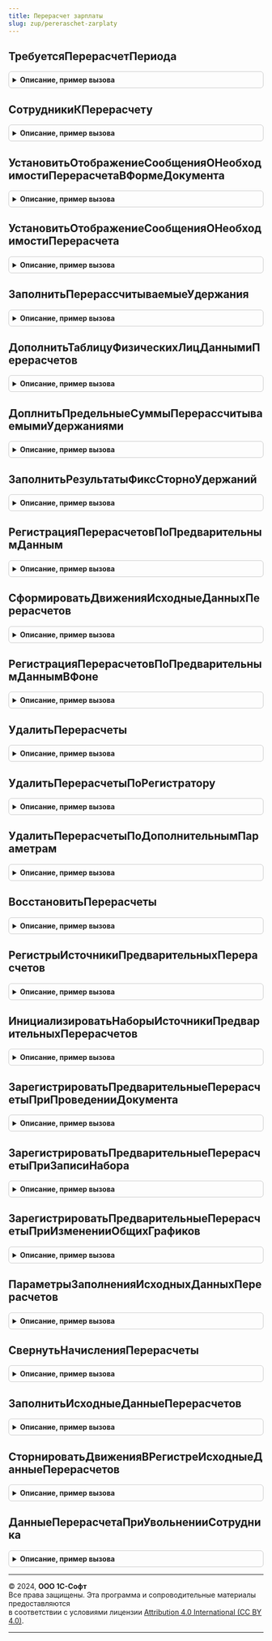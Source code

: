 ```yaml
---
title: Перерасчет зарплаты
slug: zup/pereraschet-zarplaty
---
```



## ТребуетсяПерерасчетПериода
<details style="margin: 1em 0; padding: 0.5em; border: 1px solid #ccc; border-radius: 6px;">

<summary style="font-weight: bold; cursor: pointer;">Описание, пример вызова</summary>

```bsl

// Возвращает признак того, требуется ли произвести перерасчет зарплаты по сотрудникам организации
// за указанный месяц.
//
// Параметры:
//		Организация	- СправочникСсылка.Организации
//		Месяц		- Дата
//		Сотрудники	- СправочникСсылка.Сотрудники или массив ссылок.
//
// Возвращаемое значение:
//		Число - Количество сотрудников, для которых требуется выполнить доначисление (перерасчет).
//
Функция ТребуетсяПерерасчетПериода(Организация, Месяц, Сотрудники = Неопределено) Экспорт
```

Пример вызова
```bsl
Результат = ПерерасчетЗарплаты.ТребуетсяПерерасчетПериода(Организация, Месяц, Сотрудники);
```
</details>

## СотрудникиКПерерасчету
<details style="margin: 1em 0; padding: 0.5em; border: 1px solid #ccc; border-radius: 6px;">

<summary style="font-weight: bold; cursor: pointer;">Описание, пример вызова</summary>

```bsl

// Возвращает массив сотрудников по которым необходимо выполнить доначисления (перерасчет)
// в указанной организации и за указанный месяц.
//
// Параметры:
//		Организация	- СправочникСсылка.Организации
//		Месяц		- Дата
//		Сотрудники	- СправочникСсылка.Сотрудники или массив ссылок.
//
// Возвращаемое значение:
//		Массив
//
Функция СотрудникиКПерерасчету(Организация, Месяц, Сотрудники = Неопределено) Экспорт
```

Пример вызова
```bsl
Результат = ПерерасчетЗарплаты.СотрудникиКПерерасчету(Организация, Месяц, Сотрудники);
```
</details>

## УстановитьОтображениеСообщенияОНеобходимостиПерерасчетаВФормеДокумента
<details style="margin: 1em 0; padding: 0.5em; border: 1px solid #ccc; border-radius: 6px;">

<summary style="font-weight: bold; cursor: pointer;">Описание, пример вызова</summary>

```bsl

// Устанавливает отображение надписи о необходимости произвести перерасчет
// зарплаты в форме документа начисление зарплаты.
//
// Параметры:
//		Форма			- ФормаКлиентскогоПриложения
//
Процедура УстановитьОтображениеСообщенияОНеобходимостиПерерасчетаВФормеДокумента(Форма, Документ) Экспорт
```

Пример вызова
```bsl
ПерерасчетЗарплаты.УстановитьОтображениеСообщенияОНеобходимостиПерерасчетаВФормеДокумента(Форма, Документ) 
```
</details>

## УстановитьОтображениеСообщенияОНеобходимостиПерерасчета
<details style="margin: 1em 0; padding: 0.5em; border: 1px solid #ccc; border-radius: 6px;">

<summary style="font-weight: bold; cursor: pointer;">Описание, пример вызова</summary>

```bsl

// Устанавливает отображение надписи о необходимости произвести перерасчет
// зарплаты в указанном месяце.
//
// Параметры:
//		Форма			- ФормаКлиентскогоПриложения
//		Организация		- СправочникСсылка.Организации
//		Месяц			- Дата
//		СкрытьСообщение - Булево
//
Процедура УстановитьОтображениеСообщенияОНеобходимостиПерерасчета(Форма, Организация, Месяц, СкрытьСообщение = Ложь, СписокСотрудников = Неопределено, Документ = Неопределено) Экспорт
```

Пример вызова
```bsl
ПерерасчетЗарплаты.УстановитьОтображениеСообщенияОНеобходимостиПерерасчета(Форма, Организация, Месяц, СкрытьСообщение, СписокСотрудников, Документ);
```
</details>

## ЗаполнитьПерерассчитываемыеУдержания
<details style="margin: 1em 0; padding: 0.5em; border: 1px solid #ccc; border-radius: 6px;">

<summary style="font-weight: bold; cursor: pointer;">Описание, пример вызова</summary>

```bsl

// Процедура предназначена для добавления строк перерасчета удержаний сотрудникам.
// Выполняется при выявлении удержаний.
//
// Параметры
//	- МенеджерВременныхТаблиц, содержащий ВТСотрудникиПериоды с полями Сотрудник, Организация, ДатаНачала, ДатаОкончания.
//	- Удержания - таблица значений с полями
//	* ФизическоеЛицо
//	* Организация
//	* Удержание
//	* ДатаНачала
//	* ДатаОкончания
//	- ДополнительныеСвойства - Структура, дополнительные свойства менеджера расчета.
//
Процедура ЗаполнитьПерерассчитываемыеУдержания(МенеджерВременныхТаблиц, Удержания, ДополнительныеСвойства) Экспорт
```

Пример вызова
```bsl
ПерерасчетЗарплаты.ЗаполнитьПерерассчитываемыеУдержания(МенеджерВременныхТаблиц, Удержания, ДополнительныеСвойства) 
```
</details>

## ДополнитьТаблицуФизическихЛицДаннымиПерерасчетов
<details style="margin: 1em 0; padding: 0.5em; border: 1px solid #ccc; border-radius: 6px;">

<summary style="font-weight: bold; cursor: pointer;">Описание, пример вызова</summary>

```bsl

// Процедура предназначена для добавления физических лиц к выявлению удержаний.
//
// Параметры
//	- ТаблицаФизическихЛиц, Таблица значений, см. МенеджерРасчетаЗарплаты.ТаблицаФизическихЛиц
//	- МенеджерРасчета - Обработка.МенеджерРасчетаЗарплаты.
Процедура ДополнитьТаблицуФизическихЛицДаннымиПерерасчетов(ТаблицаФизическихЛиц, МенеджерРасчета) Экспорт
```

Пример вызова
```bsl
ПерерасчетЗарплаты.ДополнитьТаблицуФизическихЛицДаннымиПерерасчетов(ТаблицаФизическихЛиц, МенеджерРасчета) 
```
</details>

## ДоплнитьПредельныеСуммыПерерассчитываемымиУдержаниями
<details style="margin: 1em 0; padding: 0.5em; border: 1px solid #ccc; border-radius: 6px;">

<summary style="font-weight: bold; cursor: pointer;">Описание, пример вызова</summary>

```bsl

// Процедура добавляет предельные суммы по перерассчитываемым удержаниям.
//
// Параметры
//	- ПредельныеСуммыУдержаний - таблица значений с полями предельных сумм удержаний.
//	- МенеджерРасчетаЗарплаты - ОбработкаОбъект.МенеджерРасчетаЗарплаты
//
Процедура ДоплнитьПредельныеСуммыПерерассчитываемымиУдержаниями(ПредельныеСуммыУдержаний, МенеджерРасчетаЗарплаты) Экспорт
```

Пример вызова
```bsl
ПерерасчетЗарплаты.ДоплнитьПредельныеСуммыПерерассчитываемымиУдержаниями(ПредельныеСуммыУдержаний, МенеджерРасчетаЗарплаты) 
```
</details>

## ЗаполнитьРезультатыФиксСторноУдержаний
<details style="margin: 1em 0; padding: 0.5em; border: 1px solid #ccc; border-radius: 6px;">

<summary style="font-weight: bold; cursor: pointer;">Описание, пример вызова</summary>

```bsl

// Заполняет суммы перерассчитываемых удержаний, которых совсем не осталось в составе плановых.
//
// Параметры
//		МенеджерВременныхТаблиц - МенеджерВременныхТаблиц, содержащий ВТСотрудникиПериоды с полями Сотрудник, Организация, ДатаНачала, ДатаОкончания.
//		ОчередностьРасчета	- очередность расчета удержаний, рассчитываемых в данный момент.
//		СтрокиПоИдентификатору	- Соответствие, где Ключ - идентификатор строки, значение строка удержаний.
//
Процедура ЗаполнитьРезультатыФиксСторноУдержаний(МенеджерВременныхТаблиц, ОчередностьРасчета, СтрокиПоИдентификатору) Экспорт
```

Пример вызова
```bsl
ПерерасчетЗарплаты.ЗаполнитьРезультатыФиксСторноУдержаний(МенеджерВременныхТаблиц, ОчередностьРасчета, СтрокиПоИдентификатору) 
```
</details>

## РегистрацияПерерасчетовПоПредварительнымДанным
<details style="margin: 1em 0; padding: 0.5em; border: 1px solid #ccc; border-radius: 6px;">

<summary style="font-weight: bold; cursor: pointer;">Описание, пример вызова</summary>

```bsl

// Регистрирует перерасчеты по предварительным данным в регистре ПредварительныеПерерасчеты
//
Процедура РегистрацияПерерасчетовПоПредварительнымДанным(Регистратор = Неопределено, Организация = Неопределено) Экспорт
```

Пример вызова
```bsl
ПерерасчетЗарплаты.РегистрацияПерерасчетовПоПредварительнымДанным(Регистратор, Организация);
```
</details>

## СформироватьДвиженияИсходныеДанныхПерерасчетов
<details style="margin: 1em 0; padding: 0.5em; border: 1px solid #ccc; border-radius: 6px;">

<summary style="font-weight: bold; cursor: pointer;">Описание, пример вызова</summary>

```bsl

// Формирует движения по регистрам подсистемы.
// Параметры:
//		Движения - коллекция движений регистратора.
//		Организация
//		ПериодРегистрации
//		Начисления - таблица значений с колонками табличных частей начислений документов
//
Процедура СформироватьДвиженияИсходныеДанныхПерерасчетов(Движения, Организация, ПериодРегистрации, Начисления) Экспорт
```

Пример вызова
```bsl
ПерерасчетЗарплаты.СформироватьДвиженияИсходныеДанныхПерерасчетов(Движения, Организация, ПериодРегистрации, Начисления) 
```
</details>

## РегистрацияПерерасчетовПоПредварительнымДаннымВФоне
<details style="margin: 1em 0; padding: 0.5em; border: 1px solid #ccc; border-radius: 6px;">

<summary style="font-weight: bold; cursor: pointer;">Описание, пример вызова</summary>

```bsl

// Регистрирует перерасчеты по предварительным данным в регистре ПредварительныеПерерасчеты в фоне.
//
Процедура РегистрацияПерерасчетовПоПредварительнымДаннымВФоне(Регистратор = Неопределено, Организация = Неопределено) Экспорт
```

Пример вызова
```bsl
ПерерасчетЗарплаты.РегистрацияПерерасчетовПоПредварительнымДаннымВФоне(Регистратор, Организация);
```
</details>

## УдалитьПерерасчеты
<details style="margin: 1em 0; padding: 0.5em; border: 1px solid #ccc; border-radius: 6px;">

<summary style="font-weight: bold; cursor: pointer;">Описание, пример вызова</summary>

```bsl

// Удаляет сведения о необходимости произвести перерасчет, по окончании проведения документа
// начисление зарплаты.
//
// Параметры:
//		Регистратор							- ДокументСсылка.НачислениеЗарплаты
//		УдалитьПерерасчетыТекущегоПериода	- Булево, Истина если было произведено перезаполнение
//												формы документа и перерасчеты текущего месяца начисления
//												учтены в таблице начислений
//		ПериодыРасчетаСотрудников			- ТаблицаЗначений, с перерасчетами сотрудников проведенных до перепроведения документа,
//													если в ходе работы с документами были удалены записи перерасчетов, информация
//													о необходимости проведения перерасчетов будет восстановлена
//												* Организация
//												* Сотрудник
//												* ПериодДействия
//
Процедура УдалитьПерерасчеты(Регистратор, УдалитьПерерасчетыТекущегоПериода) Экспорт
```

Пример вызова
```bsl
ПерерасчетЗарплаты.УдалитьПерерасчеты(Регистратор, УдалитьПерерасчетыТекущегоПериода) 
```
</details>

## УдалитьПерерасчетыПоРегистратору
<details style="margin: 1em 0; padding: 0.5em; border: 1px solid #ccc; border-radius: 6px;">

<summary style="font-weight: bold; cursor: pointer;">Описание, пример вызова</summary>

```bsl

// Удаляет сведения о необходимости произвести перерасчет по конкретному документу, по окончании проведения документа
// рассчитывающего начисления не являющемся документом "Начисление зарплаты".
//
// Параметры:
//		Регистратор		- ДокументСсылка
//		Сотрудники		- Массив, ссылки на сотрудников, по которым нужно удалить сведения
//		ФизическиеЛица	- Массив, ссылки на физических лиц, по которым нужно удалить сведения об удержаниях.
//
Процедура УдалитьПерерасчетыПоРегистратору(Регистратор, Сотрудники = Неопределено, ФизическиеЛица = Неопределено) Экспорт
```

Пример вызова
```bsl
ПерерасчетЗарплаты.УдалитьПерерасчетыПоРегистратору(Регистратор, Сотрудники, ФизическиеЛица);
```
</details>

## УдалитьПерерасчетыПоДополнительнымПараметрам
<details style="margin: 1em 0; padding: 0.5em; border: 1px solid #ccc; border-radius: 6px;">

<summary style="font-weight: bold; cursor: pointer;">Описание, пример вызова</summary>

```bsl

// Удаляет сведения о необходимости произвести перерасчет по конкретному документу, в зависимости от значений
// параметров, переданных в ДополнительныеПараметры.
//
// Параметры:
//		Регистратор				- ДокументСсылка
//		ДополнительныеПараметры	- Структура с ключами
//									* УдалитьПерерасчетыЗарплаты		- Булево
//									* СотрудникиПерерасчетаЗаработка	- Массив
//
Процедура УдалитьПерерасчетыПоДополнительнымПараметрам(Регистратор, ДополнительныеПараметры) Экспорт
```

Пример вызова
```bsl
ПерерасчетЗарплаты.УдалитьПерерасчетыПоДополнительнымПараметрам(Регистратор, ДополнительныеПараметры) 
```
</details>

## ВосстановитьПерерасчеты
<details style="margin: 1em 0; padding: 0.5em; border: 1px solid #ccc; border-radius: 6px;">

<summary style="font-weight: bold; cursor: pointer;">Описание, пример вызова</summary>

```bsl

// Восстанавливает записи о необходимости проведения перерасчета, при отмене проведения
// документа начисления зарплаты, с заполненной табличной частью начисления перерасчеты.
//
// Параметры:
//		Регистратор	- ДокументСсылка.НачислениеЗарплаты
//		Организация	- СотрудникСсылка.Организации
//
Процедура ВосстановитьПерерасчеты(Регистратор, Организация) Экспорт
```

Пример вызова
```bsl
ПерерасчетЗарплаты.ВосстановитьПерерасчеты(Регистратор, Организация) 
```
</details>

## РегистрыИсточникиПредварительныхПерерасчетов
<details style="margin: 1em 0; padding: 0.5em; border: 1px solid #ccc; border-radius: 6px;">

<summary style="font-weight: bold; cursor: pointer;">Описание, пример вызова</summary>

```bsl

// Возвращает список регистров, являющихся источниками возможных перерасчетов
//
// Возвращаемое значение:
//		Соответствие
//
Функция РегистрыИсточникиПредварительныхПерерасчетов() Экспорт
```

Пример вызова
```bsl
Результат = ПерерасчетЗарплаты.РегистрыИсточникиПредварительныхПерерасчетов() 
```
</details>

## ИнициализироватьНаборыИсточникиПредварительныхПерерасчетов
<details style="margin: 1em 0; padding: 0.5em; border: 1px solid #ccc; border-radius: 6px;">

<summary style="font-weight: bold; cursor: pointer;">Описание, пример вызова</summary>

```bsl

// Отменяет необходимость формирования предварительных перерасчетов для регистров, инициирующих перерасчеты,
//	т.к. анализ будет происходить при проведении документа
//
// Параметры:
//		ДокументОбъект	- ДокументОбъект
//		РежимЗаписи		- РежимЗаписиДокумента
//
Процедура ИнициализироватьНаборыИсточникиПредварительныхПерерасчетов(ДокументОбъект, РежимЗаписи) Экспорт
```

Пример вызова
```bsl
ПерерасчетЗарплаты.ИнициализироватьНаборыИсточникиПредварительныхПерерасчетов(ДокументОбъект, РежимЗаписи) 
```
</details>

## ЗарегистрироватьПредварительныеПерерасчетыПриПроведенииДокумента
<details style="margin: 1em 0; padding: 0.5em; border: 1px solid #ccc; border-radius: 6px;">

<summary style="font-weight: bold; cursor: pointer;">Описание, пример вызова</summary>

```bsl

// Регистрирует предварительные перерасчеты при проведении документа
//
// Параметры:
//		ДокументОбъект	- ДокументОбъект
//
Процедура ЗарегистрироватьПредварительныеПерерасчетыПриПроведенииДокумента(ДокументОбъект) Экспорт
```

Пример вызова
```bsl
ПерерасчетЗарплаты.ЗарегистрироватьПредварительныеПерерасчетыПриПроведенииДокумента(ДокументОбъект) 
```
</details>

## ЗарегистрироватьПредварительныеПерерасчетыПриЗаписиНабора
<details style="margin: 1em 0; padding: 0.5em; border: 1px solid #ccc; border-radius: 6px;">

<summary style="font-weight: bold; cursor: pointer;">Описание, пример вызова</summary>

```bsl

// Регистрирует предварительные перерасчеты при записи набора
//
// Параметры:
//		НаборЗаписей	- НаборЗаписей
//
Процедура ЗарегистрироватьПредварительныеПерерасчетыПриЗаписиНабора(НаборЗаписей) Экспорт
```

Пример вызова
```bsl
ПерерасчетЗарплаты.ЗарегистрироватьПредварительныеПерерасчетыПриЗаписиНабора(НаборЗаписей) 
```
</details>

## ЗарегистрироватьПредварительныеПерерасчетыПриИзмененииОбщихГрафиков
<details style="margin: 1em 0; padding: 0.5em; border: 1px solid #ccc; border-radius: 6px;">

<summary style="font-weight: bold; cursor: pointer;">Описание, пример вызова</summary>

```bsl

// Регистрирует предварительные перерасчеты при изменении данных общего графика
//
// Параметры:
//		СотрудникиПериоды	- ТаблицаЗначений, колонки:
//			* Сотрудник - СправочникСсылка.Сотрудники
//			* Месяц - Дата
//		ГрафикРаботы	- СправочникСсылка.ГрафикиРаботыСотрудников
//
Процедура ЗарегистрироватьПредварительныеПерерасчетыПриИзмененииОбщихГрафиков(СотрудникиПериоды, ГрафикРаботы) Экспорт
```

Пример вызова
```bsl
ПерерасчетЗарплаты.ЗарегистрироватьПредварительныеПерерасчетыПриИзмененииОбщихГрафиков(СотрудникиПериоды, ГрафикРаботы) 
```
</details>

## ПараметрыЗаполненияИсходныхДанныхПерерасчетов
<details style="margin: 1em 0; padding: 0.5em; border: 1px solid #ccc; border-radius: 6px;">

<summary style="font-weight: bold; cursor: pointer;">Описание, пример вызова</summary>

```bsl

Функция ПараметрыЗаполненияИсходныхДанныхПерерасчетов() Экспорт
```

Пример вызова
```bsl
Результат = ПерерасчетЗарплаты.ПараметрыЗаполненияИсходныхДанныхПерерасчетов() 
```
</details>

## СвернутьНачисленияПерерасчеты
<details style="margin: 1em 0; padding: 0.5em; border: 1px solid #ccc; border-radius: 6px;">

<summary style="font-weight: bold; cursor: pointer;">Описание, пример вызова</summary>

```bsl

Процедура СвернутьНачисленияПерерасчеты(НачисленияПерерасчет) Экспорт
```

Пример вызова
```bsl
ПерерасчетЗарплаты.СвернутьНачисленияПерерасчеты(НачисленияПерерасчет) 
```
</details>

## ЗаполнитьИсходныеДанныеПерерасчетов
<details style="margin: 1em 0; padding: 0.5em; border: 1px solid #ccc; border-radius: 6px;">

<summary style="font-weight: bold; cursor: pointer;">Описание, пример вызова</summary>

```bsl

Процедура ЗаполнитьИсходныеДанныеПерерасчетов(ПараметрыОбновления, МетаданныеДокумента, ПараметрыЗаполнения) Экспорт
```

Пример вызова
```bsl
ПерерасчетЗарплаты.ЗаполнитьИсходныеДанныеПерерасчетов(ПараметрыОбновления, МетаданныеДокумента, ПараметрыЗаполнения) 
```
</details>

## СторнироватьДвиженияВРегистреИсходныеДанныеПерерасчетов
<details style="margin: 1em 0; padding: 0.5em; border: 1px solid #ccc; border-radius: 6px;">

<summary style="font-weight: bold; cursor: pointer;">Описание, пример вызова</summary>

```bsl

Процедура СторнироватьДвиженияВРегистреИсходныеДанныеПерерасчетов(НаборЗаписей, ИсправленныйДокумент, МетаданныеРегистра, Записывать = Ложь) Экспорт
```

Пример вызова
```bsl
ПерерасчетЗарплаты.СторнироватьДвиженияВРегистреИсходныеДанныеПерерасчетов(НаборЗаписей, ИсправленныйДокумент, МетаданныеРегистра, Записывать);
```
</details>

## ДанныеПерерасчетаПриУвольненииСотрудника
<details style="margin: 1em 0; padding: 0.5em; border: 1px solid #ccc; border-radius: 6px;">

<summary style="font-weight: bold; cursor: pointer;">Описание, пример вызова</summary>

```bsl

Функция ДанныеПерерасчетаПриУвольненииСотрудника(ДокументУвольнения, ИсправленныйДокумент, Сотрудники, Организация, ДатаУвольнения, ПериодПерерасчетов, ИсключаемыеРегистраторы, МенеджерРасчета) Экспорт
```

Пример вызова
```bsl
Результат = ПерерасчетЗарплаты.ДанныеПерерасчетаПриУвольненииСотрудника(ДокументУвольнения, ИсправленныйДокумент, Сотрудники, Организация, ДатаУвольнения, ПериодПерерасчетов, ИсключаемыеРегистраторы, МенеджерРасчета) 
```
</details>

---

© 2024, **ООО 1С-Софт**  
Все права защищены. Эта программа и сопроводительные материалы предоставляются  
в соответствии с условиями лицензии [Attribution 4.0 International (CC BY 4.0)](https://creativecommons.org/licenses/by/4.0/legalcode).

---
